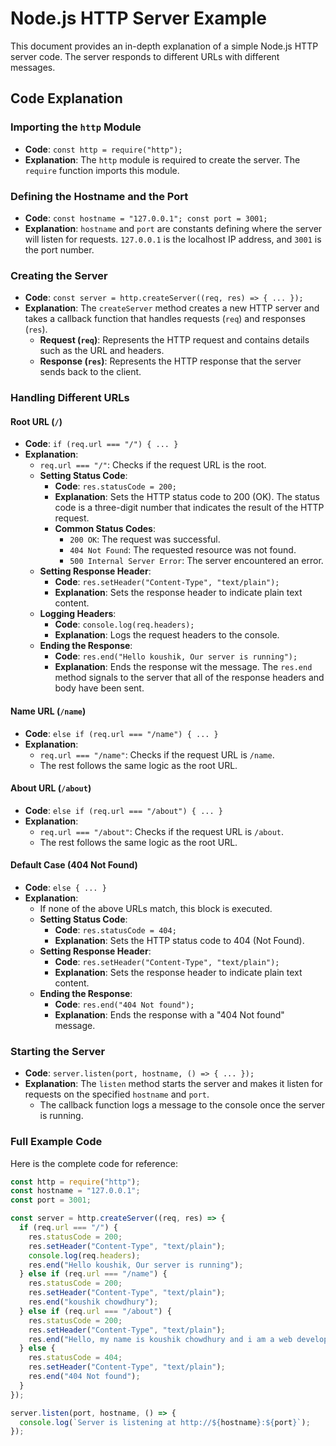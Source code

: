 # Node.js HTTP Server Example

This document provides an in-depth explanation of a simple Node.js HTTP server code. The server responds to different URLs with different messages.

## Code Explanation

### Importing the `http` Module

- **Code**: `const http = require("http");`
- **Explanation**: The `http` module is required to create the server. The `require` function imports this module.

### Defining the Hostname and the Port

- **Code**: `const hostname = "127.0.0.1"; const port = 3001;`
- **Explanation**: `hostname` and `port` are constants defining where the server will listen for requests. `127.0.0.1` is the localhost IP address, and `3001` is the port number.

### Creating the Server

- **Code**: `const server = http.createServer((req, res) => { ... });`
- **Explanation**: The `createServer` method creates a new HTTP server and takes a callback function that handles requests (`req`) and responses (`res`).
  - **Request (`req`)**: Represents the HTTP request and contains details such as the URL and headers.
  - **Response (`res`)**: Represents the HTTP response that the server sends back to the client.

### Handling Different URLs

#### Root URL (`/`)

- **Code**: `if (req.url === "/") { ... }`
- **Explanation**:
  - `req.url === "/"`: Checks if the request URL is the root.
  - **Setting Status Code**:
    - **Code**: `res.statusCode = 200;`
    - **Explanation**: Sets the HTTP status code to 200 (OK). The status code is a three-digit number that indicates the result of the HTTP request.
    - **Common Status Codes**:
      - `200 OK`: The request was successful.
      - `404 Not Found`: The requested resource was not found.
      - `500 Internal Server Error`: The server encountered an error.
  - **Setting Response Header**:
    - **Code**: `res.setHeader("Content-Type", "text/plain");`
    - **Explanation**: Sets the response header to indicate plain text content.
  - **Logging Headers**:
    - **Code**: `console.log(req.headers);`
    - **Explanation**: Logs the request headers to the console.
  - **Ending the Response**:
    - **Code**: `res.end("Hello koushik, Our server is running");`
    - **Explanation**: Ends the response wit the message. The `res.end` method signals to the server that all of the response headers and body have been sent.

#### Name URL (`/name`)

- **Code**: `else if (req.url === "/name") { ... }`
- **Explanation**:
  - `req.url === "/name"`: Checks if the request URL is `/name`.
  - The rest follows the same logic as the root URL.

#### About URL (`/about`)

- **Code**: `else if (req.url === "/about") { ... }`
- **Explanation**:
  - `req.url === "/about"`: Checks if the request URL is `/about`.
  - The rest follows the same logic as the root URL.

#### Default Case (404 Not Found)

- **Code**: `else { ... }`
- **Explanation**:
  - If none of the above URLs match, this block is executed.
  - **Setting Status Code**:
    - **Code**: `res.statusCode = 404;`
    - **Explanation**: Sets the HTTP status code to 404 (Not Found).
  - **Setting Response Header**:
    - **Code**: `res.setHeader("Content-Type", "text/plain");`
    - **Explanation**: Sets the response header to indicate plain text content.
  - **Ending the Response**:
    - **Code**: `res.end("404 Not found");`
    - **Explanation**: Ends the response with a "404 Not found" message.

### Starting the Server

- **Code**: `server.listen(port, hostname, () => { ... });`
- **Explanation**: The `listen` method starts the server and makes it listen for requests on the specified `hostname` and `port`.
  - The callback function logs a message to the console once the server is running.

### Full Example Code

Here is the complete code for reference:

```javascript
const http = require("http");
const hostname = "127.0.0.1";
const port = 3001;

const server = http.createServer((req, res) => {
  if (req.url === "/") {
    res.statusCode = 200;
    res.setHeader("Content-Type", "text/plain");
    console.log(req.headers);
    res.end("Hello koushik, Our server is running");
  } else if (req.url === "/name") {
    res.statusCode = 200;
    res.setHeader("Content-Type", "text/plain");
    res.end("koushik chowdhury");
  } else if (req.url === "/about") {
    res.statusCode = 200;
    res.setHeader("Content-Type", "text/plain");
    res.end("Hello, my name is koushik chowdhury and i am a web developer.");
  } else {
    res.statusCode = 404;
    res.setHeader("Content-Type", "text/plain");
    res.end("404 Not found");
  }
});

server.listen(port, hostname, () => {
  console.log(`Server is listening at http://${hostname}:${port}`);
});
